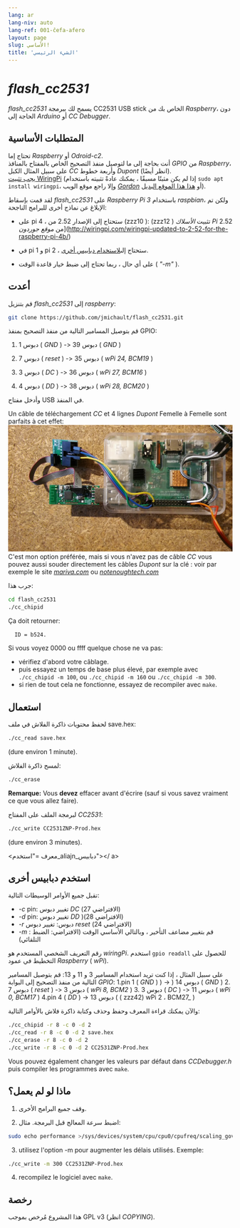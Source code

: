 ```yaml
---
lang: ar
lang-niv: auto
lang-ref: 001-ĉefa-afero
layout: page
slug: الأساسي!
title: 'الشيء الرئيسي'
---
```


# _flash\_cc2531_
 _flash\_cc2531_ يسمح لك ببرمجة CC2531 USB stick الخاص بك من _Raspberry_، دون الحاجة إلى _Arduino_ أو _CC Debugger_.

## المتطلبات الأساسية
تحتاج إما _Raspberry_ أو _Odroid-c2_.  
أنت بحاجة إلى ما لتوصيل منفذ التصحيح الخاص بالمفتاح بالمنافذ _GPIO_ من _Raspberry_، على سبيل المثال الكبل _CC_ وأربعة خطوط _Dupont_ (انظر أيضًا).   
[يجب تثبيت WiringPi](http://wiringpi.com/)  (إذا لم يكن مثبتًا مسبقًا ، يمكنك عادةً تثبيته باستخدام `sudo apt install wiringpi`، وإلا راجع موقع الويب [ _Gordon_](http://wiringpi.com/) أو [هذا هذا الموقع البديل](https://github.com/WiringPi/WiringPi)).  

لقد قمت بإسقاط _flash\_cc2531_ على _Raspberry Pi 3_ باستخدام _raspbian_، ولكن تم الإبلاغ عن نماذج أخرى للبرامج الناجحة:
* على pi 4 ، ستحتاج إلى الإصدار 2.52 من (zzz10 ): (zzz12 ) تثبيت _الأسلاك Pi_ 2.52 من _موقع جوردون_](http://wiringpi.com/wiringpi-updated-to-2-52-for-the-raspberry-pi-4b/)  
* في pi 1 و pi 2 ، ستحتاج إلى[لاستخدام دبابيس أخرى](#uzu_aliajn_pinglojn).  




* على أي حال ، ربما تحتاج إلى ضبط خيار قاعدة الوقت ( _"-m"_ ).





## أعدت

قم بتنزيل _flash\_cc2531_ إلى _raspberry_:
```bash
git clone https://github.com/jmichault/flash_cc2531.git
```
قم بتوصيل المسامير التالية من منفذ التصحيح بمنفذ GPIO:

1. دبوس 1 ( _GND_ ) -> دبوس 39 ( _GND_ )


2. دبوس 7 ( _reset_ ) -> دبوس 35 ( _wPi 24, BCM19_ )


3. دبوس 3 ( _DC_ ) -> دبوس 36 ( _wPi 27, BCM16_ )


4. دبوس 4 ( _DD_ ) -> دبوس 38 ( _wPi 28, BCM20_ )



وأدخل مفتاح USB في المنفذ.

Un câble de téléchargement _CC_ et 4 lignes _Dupont_ Femelle à Femelle sont parfaits à cet effet:
![photo de la clé et de la _framboise_](https://github.com/jmichault/files/raw/master/Raspberry-CC2531.jpg)
C'est mon option préférée, mais si vous n'avez pas de câble _CC_ vous pouvez aussi souder directement les câbles _Dupont_ sur la clé : voir par exemple le site [ _mariva.com_](https://lemariva.com/blog/2019/08/zigbee-flashing-cc2531-using-raspberry-pi-without-cc-debugger) ou [ _notenoughtech.com_](https://notenoughtech.com/home-automation/flashing-cc2531-without-cc-debugger/)


جرب هذا:
```bash
cd flash_cc2531
./cc_chipid
```
Ça doit retourner:
```
  ID = b524.
```
Si vous voyez 0000 ou ffff quelque chose ne va pas:
* vérifiez d'abord votre câblage.
* puis essayez un temps de base plus élevé, par exemple avec `./cc_chipid -m 100`, ou `./cc_chipid -m 160` ou `./cc_chipid -m 300`.
* si rien de tout cela ne fonctionne, essayez de recompiler avec `make`.


## استعمال
لحفظ محتويات ذاكرة الفلاش في ملف save.hex:
```bash
./cc_read save.hex
```
(dure environ 1 minute).

لمسح ذاكرة الفلاش:
```bash
./cc_erase
```
**Remarque:** Vous **devez** effacer avant d'écrire (sauf si vous savez vraiment ce que vous allez faire).

لبرمجة الملف على المفتاح _CC2531_:
```bash
./cc_write CC2531ZNP-Prod.hex
```
(dure environ 3 minutes).

<معرف ="استخدم_aliajn_دبابيس"></ a>
## استخدم دبابيس أخرى
تقبل جميع الأوامر الوسيطات التالية:
* _-c_ pin: تغيير دبوس _DC_ (الافتراضي 27)
* _-d_ pin: تغيير دبوس _DD_ )(الافتراضي 28)
* _-r_ دبوس: تغيير دبوس _reset_ (الافتراضي 24)
* _-m_ : قم بتغيير مضاعف التأخير ، وبالتالي الأساسي الوقت (الافتراضي: الضبط التلقائي)

رقم التعريف الشخصي المستخدم هو _wiringPi_. استخدم `gpio readall` للحصول على التخطيط في عمود _Raspberry_ ( _wPi_).

على سبيل المثال ، إذا كنت تريد استخدام المسامير 3 و 11 و 13: 
قم بتوصيل المسامير التالية من منفذ التصحيح إلى البوابة _GPIO_:
1.pin 1 ( _GND_ ) ) -> ) دبوس 14 ( _GND_ )
2. دبوس 7 ( _reset_ ) -> دبوس 3 ( _wPi 8, BCM2_ )
3. دبوس 3 ( _DC_ ) -> دبوس 11 ( _wPi 0, BCM17_ )
4.pin 4 ( _DD_ ) -> دبوس 13 ( ( zzz42) wPi 2 ، BCM27_ )

والآن يمكنك قراءة المعرف وحفظ وحذف وكتابة ذاكرة فلاش بالأوامر التالية:
```bash
./cc_chipid -r 8 -c 0 -d 2
./cc_read -r 8 -c 0 -d 2 save.hex
./cc_erase -r 8 -c 0 -d 2
./cc_write -r 8 -c 0 -d 2 CC2531ZNP-Prod.hex
```

Vous pouvez également changer les valeurs par défaut dans _CCDebugger.h_ puis compiler les programmes avec `make`.

## ماذا لو لم يعمل؟

1. وقف جميع البرامج الأخرى.


2. اضبط سرعة المعالج قبل البرمجة. مثال:  


```bash
sudo echo performance >/sys/devices/system/cpu/cpu0/cpufreq/scaling_governor
```
3. utilisez l'option -m pour augmenter les délais utilisés. Exemple:  


```bash
./cc_write -m 300 CC2531ZNP-Prod.hex
```
4. recompilez le logiciel avec `make`.



## رخصة

هذا المشروع مُرخص بموجب GPL v3 (انظر _COPYING_).
